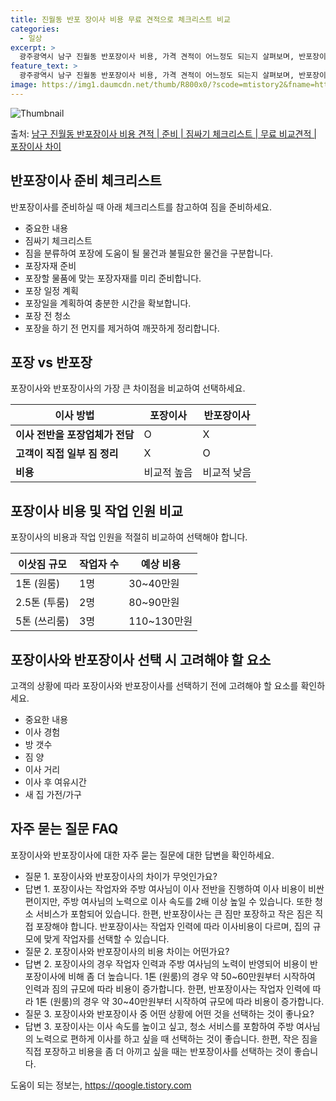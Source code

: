 ```yaml
---
title: 진월동 반포 장이사 비용 무료 견적으로 체크리스트 비교
categories:
  - 일상
excerpt: >
  광주광역시 남구 진월동 반포장이사 비용, 가격 견적이 어느정도 되는지 살펴보며, 반포장이사를 준비함에 있어 짐싸기 준비 체크리스트가 무엇인지 보겠습니다. 마지막으로 포장이사와 차이점을 통해 무료 비교견적으로 어떤 것이 더 합리적인 선택인지 공유 드립니다.남구 진월동 포장이사 견적 샘플 보기 👈 클릭남구 진월동 포장이사 가격 살펴보기 👈 클릭남구 진월동 반포장이사 평균 이사 비용평수남구 진월동 평균 이사 비용원룸 이사9평 이하 (1톤)30만원~투룸/쓰리룸 이사16평 ~ 20평 (2.5톤)80만원~쓰리룸 이사21평 (5톤) ~110만원~우리집 무료 이사견적 받기 👈 클릭포장 vs 반포장: 이사 방법의 가장 큰 차이점이사를 할 때 포장과 반포장은 어떤 차이가 있을까요?포장이사: 이사 전체 업무를 전담하는..
feature_text: >
  광주광역시 남구 진월동 반포장이사 비용, 가격 견적이 어느정도 되는지 살펴보며, 반포장이사를 준비함에 있어 짐싸기 준비 체크리스트가 무엇인지 보겠습니다. 마지막으로 포장이사와 차이점을 통해 무료 비교견적으로 어떤 것이 더 합리적인 선택인지 공유 드립니다.남구 진월동 포장이사 견적 샘플 보기 👈 클릭남구 진월동 포장이사 가격 살펴보기 👈 클릭남구 진월동 반포장이사 평균 이사 비용평수남구 진월동 평균 이사 비용원룸 이사9평 이하 (1톤)30만원~투룸/쓰리룸 이사16평 ~ 20평 (2.5톤)80만원~쓰리룸 이사21평 (5톤) ~110만원~우리집 무료 이사견적 받기 👈 클릭포장 vs 반포장: 이사 방법의 가장 큰 차이점이사를 할 때 포장과 반포장은 어떤 차이가 있을까요?포장이사: 이사 전체 업무를 전담하는..
image: https://img1.daumcdn.net/thumb/R800x0/?scode=mtistory2&fname=https%3A%2F%2Fblog.kakaocdn.net%2Fdn%2FbhvIu9%2FbtsHdgmiU92%2F8NZ1Fh1LBEvJsSrh7esohK%2Fimg.webp
---
```


![Thumbnail](https://img1.daumcdn.net/thumb/R800x0/?scode=mtistory2&fname=https%3A%2F%2Fblog.kakaocdn.net%2Fdn%2FbhvIu9%2FbtsHdgmiU92%2F8NZ1Fh1LBEvJsSrh7esohK%2Fimg.webp)

<p>출처: <a href="https://qoogle.tistory.com/9528" rel="dofollow">남구 진월동 반포장이사 비용 견적 | 준비 | 짐싸기 체크리스트 | 무료 비교견적 | 포장이사 차이</a> </p>

## 반포장이사 준비 체크리스트

반포장이사를 준비하실 때 아래 체크리스트를 참고하여 짐을 준비하세요.

  * 중요한 내용
  * 짐싸기 체크리스트
  * 짐을 분류하여 포장에 도움이 될 물건과 불필요한 물건을 구분합니다.
  * 포장자재 준비
  * 포장할 물품에 맞는 포장자재를 미리 준비합니다.
  * 포장 일정 계획
  * 포장일을 계획하여 충분한 시간을 확보합니다.
  * 포장 전 청소
  * 포장을 하기 전 먼지를 제거하여 깨끗하게 정리합니다.



## 포장 vs 반포장

포장이사와 반포장이사의 가장 큰 차이점을 비교하여 선택하세요.

**이사 방법** | **포장이사** | **반포장이사**  
---|---|---  
**이사 전반을 포장업체가 전담** | O | X  
**고객이 직접 일부 짐 정리** | X | O  
**비용** | 비교적 높음 | 비교적 낮음  
  


## 포장이사 비용 및 작업 인원 비교

포장이사의 비용과 작업 인원을 적절히 비교하여 선택해야 합니다.

**이삿짐 규모** | **작업자 수** | **예상 비용**  
---|---|---  
1톤 (원룸) | 1명 | 30~40만원  
2.5톤 (투룸) | 2명 | 80~90만원  
5톤 (쓰리룸) | 3명 | 110~130만원  
  


## 포장이사와 반포장이사 선택 시 고려해야 할 요소

고객의 상황에 따라 포장이사와 반포장이사를 선택하기 전에 고려해야 할 요소를 확인하세요.

  * 중요한 내용
  * 이사 경험
  * 방 갯수
  * 짐 양
  * 이사 거리
  * 이사 후 여유시간
  * 새 집 가전/가구



## 자주 묻는 질문 FAQ

포장이사와 반포장이사에 대한 자주 묻는 질문에 대한 답변을 확인하세요.

  * 질문 1. 포장이사와 반포장이사의 차이가 무엇인가요?
  * 답변 1. 포장이사는 작업자와 주방 여사님이 이사 전반을 진행하여 이사 비용이 비싼 편이지만, 주방 여사님의 노력으로 이사 속도를 2배 이상 높일 수 있습니다. 또한 청소 서비스가 포함되어 있습니다. 한편, 반포장이사는 큰 짐만 포장하고 작은 짐은 직접 포장해야 합니다. 반포장이사는 작업자 인력에 따라 이사비용이 다르며, 집의 규모에 맞게 작업자를 선택할 수 있습니다.
  * 질문 2. 포장이사와 반포장이사의 비용 차이는 어떤가요?
  * 답변 2. 포장이사의 경우 작업자 인력과 주방 여사님의 노력이 반영되어 비용이 반포장이사에 비해 좀 더 높습니다. 1톤 (원룸)의 경우 약 50~60만원부터 시작하여 인력과 짐의 규모에 따라 비용이 증가합니다. 한편, 반포장이사는 작업자 인력에 따라 1톤 (원룸)의 경우 약 30~40만원부터 시작하여 규모에 따라 비용이 증가합니다.
  * 질문 3. 포장이사와 반포장이사 중 어떤 상황에 어떤 것을 선택하는 것이 좋나요?
  * 답변 3. 포장이사는 이사 속도를 높이고 싶고, 청소 서비스를 포함하여 주방 여사님의 노력으로 편하게 이사를 하고 싶을 때 선택하는 것이 좋습니다. 한편, 작은 짐을 직접 포장하고 비용을 좀 더 아끼고 싶을 때는 반포장이사를 선택하는 것이 좋습니다.



 

도움이 되는 정보는, <a href="https://qoogle.tistory.com" rel="dofollow">https://qoogle.tistory.com</a>


